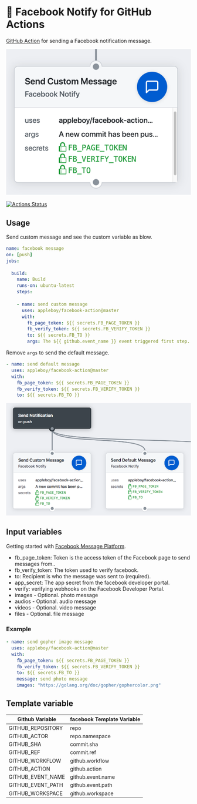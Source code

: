 # 🚀 Facebook Notify for GitHub Actions

[GitHub Action](https://github.com/features/actions) for sending a Facebook notification message.

![facebook-message](./images/facebook-message.png)

[![Actions Status](https://github.com/appleboy/facebook-action/workflows/facebook%20message/badge.svg)](https://github.com/appleboy/facebook-action/actions)

## Usage

Send custom message and see the custom variable as blow.

```yml
name: facebook message
on: [push]
jobs:

  build:
    name: Build
    runs-on: ubuntu-latest
    steps:

    - name: send custom message
      uses: appleboy/facebook-action@master
      with:
        fb_page_token: ${{ secrets.FB_PAGE_TOKEN }}
        fb_verify_token: ${{ secrets.FB_VERIFY_TOKEN }}
        to: ${{ secrets.FB_TO }}
        args: The ${{ github.event_name }} event triggered first step.
```

Remove `args` to send the default message.

```yml
- name: send default message
  uses: appleboy/facebook-action@master
  with:
    fb_page_token: ${{ secrets.FB_PAGE_TOKEN }}
    fb_verify_token: ${{ secrets.FB_VERIFY_TOKEN }}
    to: ${{ secrets.FB_TO }}
```

![facebook-workflow](./images/facebook-workflow.png)

## Input variables

Getting started with [Facebook Message Platform](https://developers.facebook.com/docs/messenger-platform/).

* fb_page_token: Token is the access token of the Facebook page to send messages from..
* fb_verify_token: The token used to verify facebook.
* to: Recipient is who the message was sent to (required).
* app_secret: The app secret from the facebook developer portal.
* verify: verifying webhooks on the Facebook Developer Portal.
* images - Optional. photo message
* audios - Optional. audio message
* videos - Optional. video message
* files - Optional. file message

### Example

```yml
- name: send gopher image message
  uses: appleboy/facebook-action@master
  with:
    fb_page_token: ${{ secrets.FB_PAGE_TOKEN }}
    fb_verify_token: ${{ secrets.FB_VERIFY_TOKEN }}
    to: ${{ secrets.FB_TO }}
    message: send photo message
    images: "https://golang.org/doc/gopher/gophercolor.png"
```

## Template variable

| Github Variable   | facebook Template Variable |
|-------------------|----------------------------|
| GITHUB_REPOSITORY | repo                       |
| GITHUB_ACTOR      | repo.namespace             |
| GITHUB_SHA        | commit.sha                 |
| GITHUB_REF        | commit.ref                 |
| GITHUB_WORKFLOW   | github.workflow            |
| GITHUB_ACTION     | github.action              |
| GITHUB_EVENT_NAME | github.event.name          |
| GITHUB_EVENT_PATH | github.event.path          |
| GITHUB_WORKSPACE  | github.workspace           |
